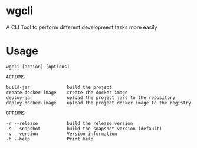 # wgcli
A CLI Tool to perform different development tasks more easily

# Usage

```
wgcli [action] [options]

ACTIONS

build-jar              build the project
create-docker-image    create the docker image
deploy-jar             upload the project jars to the repository
deploy-docker-image    upload the project docker image to the registry

OPTIONS

-r --release           build the release version						
-s --snapshot          build the snapshot version (default)
-v --version           Version information
-h --help              Print help
```
